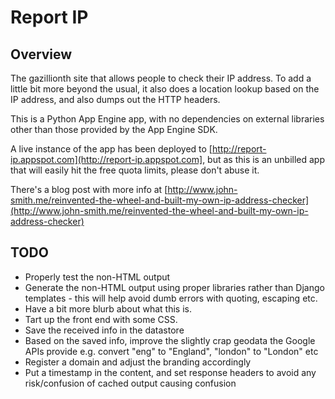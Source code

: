 # Report IP #

## Overview ##

The gazillionth site that allows people to check their IP address.  To
add a little bit more beyond the usual, it also does a location lookup
based on the IP address, and also dumps out the HTTP headers.

This is a Python App Engine app, with no dependencies on external libraries
other than those provided by the App Engine SDK.

A live instance of the app has been deployed to [http://report-ip.appspot.com](http://report-ip.appspot.com],
but as this is an unbilled app that will easily hit the free quota limits,
please don't abuse it.

There's a blog post with more info at
[http://www.john-smith.me/reinvented-the-wheel-and-built-my-own-ip-address-checker](http://www.john-smith.me/reinvented-the-wheel-and-built-my-own-ip-address-checker)

## TODO ##

* Properly test the non-HTML output
* Generate the non-HTML output using proper libraries rather than Django
  templates - this will help avoid dumb errors with quoting, escaping etc.
* Have a bit more blurb about what this is.
* Tart up the front end with some CSS.
* Save the received info in the datastore
* Based on the saved info, improve the slightly crap geodata the Google
  APIs provide e.g. convert "eng" to "England", "london" to "London" etc
* Register a domain and adjust the branding accordingly
* Put a timestamp in the content, and set response headers to avoid any
  risk/confusion of cached output causing confusion

